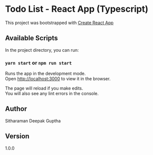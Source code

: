 # Todo List - React App (Typescript)

This project was bootstrapped with [Create React App](https://github.com/facebook/create-react-app)

## Available Scripts

In the project directory, you can run:

### `yarn start` or `npm run start`

Runs the app in the development mode.\
Open [http://localhost:3000](http://localhost:3000) to view it in the browser.

The page will reload if you make edits.\
You will also see any lint errors in the console.

## Author

Sitharaman Deepak Guptha

## Version

1.0.0
